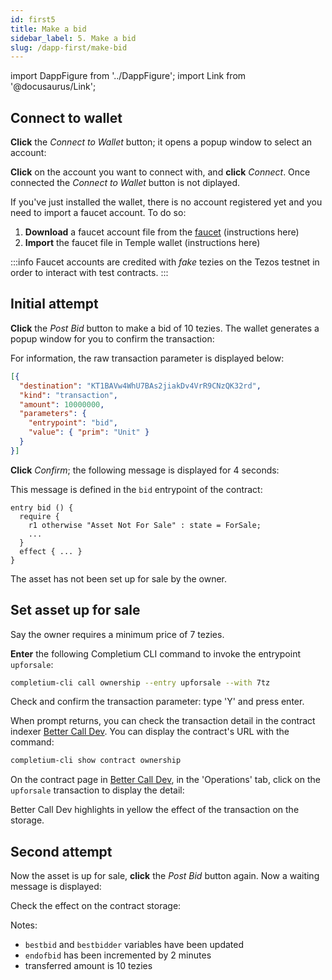 ```yaml
---
id: first5
title: Make a bid
sidebar_label: 5. Make a bid
slug: /dapp-first/make-bid
---
```

import DappFigure from '../DappFigure';
import Link from '@docusaurus/Link';

## Connect to wallet

**Click** the *Connect to Wallet* button; it opens a popup window to select an account:

<DappFigure img='connect_dapp.png' width='40%'/>

**Click** on the account you want to connect with, and **click** *Connect*. Once connected the *Connect to Wallet* button is not diplayed.

If you've just installed the wallet, there is no account registered yet and you need to import a faucet account. To do so:
 1. **Download** a faucet account file from the <a href='https://faucet.tzalpha.net/' target='_blank'>faucet</a> (instructions <Link to='/docs/dapp-tools/faucet#downlaod-test-account'>here</Link>)
 2. **Import** the faucet file in Temple wallet (instructions <Link to='/docs/dapp-tools/thanos#import-faucet-file'>here</Link>)

:::info
Faucet accounts are credited with *fake* tezies on the Tezos testnet in order to interact with test contracts.
:::

## Initial attempt

**Click** the *Post Bid* button to make a bid of 10 tezies. The wallet generates a popup window for you to confirm the transaction:

<DappFigure img='confirm_wallet.png' width='40%'/>

For information, the raw transaction parameter is displayed below:

```json
[{
  "destination": "KT1BAVw4WhU7BAs2jiakDv4VrR9CNzQK32rd",
  "kind": "transaction",
  "amount": 10000000,
  "parameters": {
    "entrypoint": "bid",
    "value": { "prim": "Unit" }
  }
}]
```

**Click** *Confirm*; the following message is displayed for 4 seconds:

<DappFigure img='bid_attempt.png' width='40%'/>

This message is defined in the `bid` entrypoint of the <Link to='/docs/dapp-first/contract#entrypoints'>contract</Link>:

```archetype
entry bid () {
  require {
    r1 otherwise "Asset Not For Sale" : state = ForSale;
    ...
  }
  effect { ... }
}

```

The asset has not been set up for sale by the owner.

## Set asset up for sale

Say the owner requires a minimum price of 7 tezies.

**Enter** the following <Link to='/docs/cli'>Completium CLI</Link> command to invoke the entrypoint `upforsale`:

```bash
completium-cli call ownership --entry upforsale --with 7tz
```

Check and confirm the transaction parameter: type 'Y' and press enter.

When prompt returns, you can check the transaction detail in the contract indexer <a href='https://better-call.dev/' target='_blank'>Better Call Dev</a>. You can display the contract's URL with the command:

```bash
completium-cli show contract ownership
```

On the contract page in <a href='https://better-call.dev/' target='_blank'>Better Call Dev</a>, in the 'Operations' tab, click on the `upforsale` transaction to display the detail:

<DappFigure img='ownership_bcd1.png' width='100%'/>


Better Call Dev highlights in yellow the effect of the transaction on the storage.

## Second attempt

Now the asset is up for sale, **click** the *Post Bid* button again. Now a waiting message is displayed:

<DappFigure img="make_bid.png" width='60%' />

Check the effect on the contract storage:

<DappFigure img='ownership_bcd2.png' width='100%'/>

Notes:
* `bestbid` and `bestbidder` variables have been updated
* `endofbid` has been incremented by 2 minutes
* transferred amount is 10 tezies

